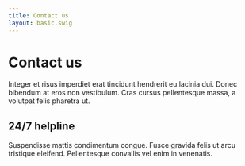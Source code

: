 ```yaml
---
title: Contact us
layout: basic.swig
---
```


# Contact us

Integer et risus imperdiet erat tincidunt hendrerit eu lacinia dui. Donec
bibendum at eros non vestibulum. Cras cursus pellentesque massa, a volutpat
felis pharetra ut.

## 24/7 helpline

Suspendisse mattis condimentum congue. Fusce gravida felis ut arcu tristique
eleifend. Pellentesque convallis vel enim in venenatis.
